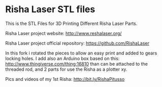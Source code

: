 Risha Laser STL files
=========

This is the STL Files for 3D Printing Different Risha Laser Parts.


Risha Laser project website:
http://www.reshalaser.org/

Risha Laser project official repository:
https://github.com/RishaLaser


In this fork i rotated the pieces to allow an easy print and added to gears locking holes. 
I add also an Arduino box based on this:
http://www.thingiverse.com/thing:16810
than can be attached to the threaded rod, and 2 parts for use the Risha as a plotter xy.


Pics and videos of my 1st Risha: 
http://bit.ly/RishaPitusso

